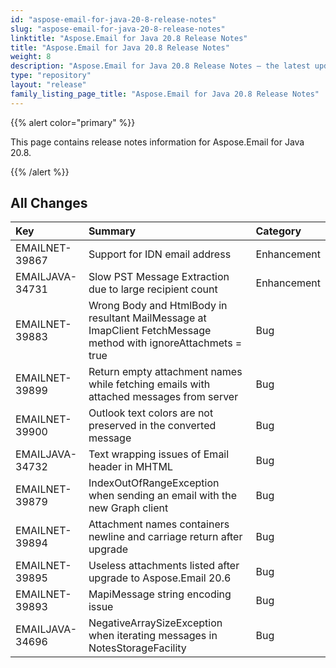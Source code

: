 ```yaml
---
id: "aspose-email-for-java-20-8-release-notes"
slug: "aspose-email-for-java-20-8-release-notes"
linktitle: "Aspose.Email for Java 20.8 Release Notes"
title: "Aspose.Email for Java 20.8 Release Notes"
weight: 8
description: "Aspose.Email for Java 20.8 Release Notes – the latest updates and fixes."
type: "repository"
layout: "release"
family_listing_page_title: "Aspose.Email for Java 20.8 Release Notes"
---
```


{{% alert color="primary" %}} 

This page contains release notes information for Aspose.Email for Java 20.8.

{{% /alert %}} 
## **All Changes**

|**Key**|**Summary**|**Category**|
| :- | :- | :- |
|EMAILNET-39867|Support for IDN email address|Enhancement|
|EMAILJAVA-34731|Slow PST Message Extraction due to large recipient count|Enhancement|
|EMAILNET-39883|Wrong Body and HtmlBody in resultant MailMessage at ImapClient FetchMessage method with ignoreAttachmets = true|Bug|
|EMAILNET-39899|Return empty attachment names while fetching emails with attached messages from server|Bug|
|EMAILNET-39900|Outlook text colors are not preserved in the converted message|Bug|
|EMAILJAVA-34732|Text wrapping issues of Email header in MHTML|Bug|
|EMAILNET-39879|IndexOutOfRangeException when sending an email with the new Graph client|Bug|
|EMAILNET-39894|Attachment names containers newline and carriage return after upgrade|Bug|
|EMAILNET-39895|Useless attachments listed after upgrade to Aspose.Email 20.6|Bug|
|EMAILNET-39893|MapiMessage string encoding issue|Bug|
|EMAILJAVA-34696|NegativeArraySizeException when iterating messages in NotesStorageFacility|Bug|
